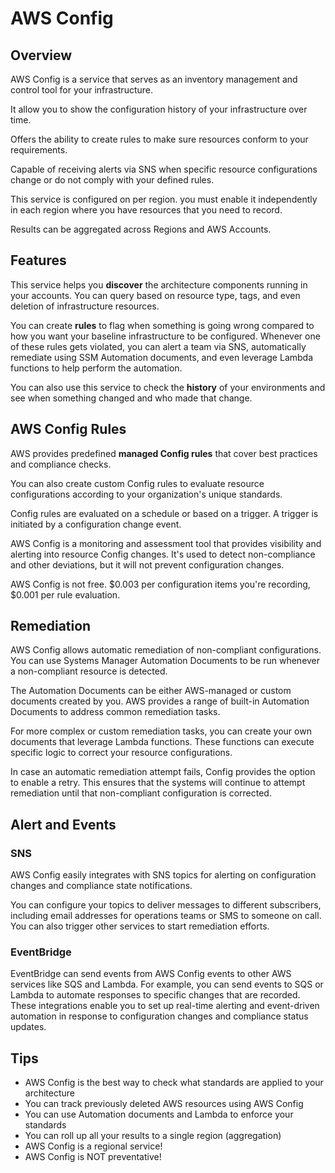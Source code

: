 # AWS Config

## Overview

AWS Config is a service that serves as an inventory management and control tool for your infrastructure.

It allow you to show the configuration history of your infrastructure over time.

Offers the ability to create rules to make sure resources conform to your requirements.

Capable of receiving alerts via SNS when specific resource configurations change
or do not comply with your defined rules.

This service is configured on per region. you must enable it independently
in each region where you have resources that you need to record.

Results can be aggregated across Regions and AWS Accounts.


## Features

This service helps you **discover** the architecture components running in your accounts. You can query based on resource type, tags, and even deletion of infrastructure resources. 

You can create **rules** to flag when something is going wrong compared to how you want your baseline infrastructure to be configured. Whenever one of these rules gets violated, you can alert a team via SNS, automatically remediate using SSM Automation documents, and even leverage Lambda functions to help perform the automation.

You can also use this service to check the **history** of your environments and see when something changed and who made that change.


## AWS Config Rules

AWS provides predefined **managed Config rules** that cover best practices and compliance checks. 

You can also create custom Config rules to evaluate resource configurations according to your organization's unique standards.

Config rules are evaluated on a schedule or based on a trigger. A trigger is initiated by a configuration change event.

AWS Config is a monitoring and assessment tool that provides visibility and alerting into resource Config changes. It's used to detect non-compliance and other deviations, but it will not prevent configuration changes. 

AWS Config is not free. $0.003 per configuration items you're recording, $0.001 per rule evaluation.


## Remediation

AWS Config allows automatic remediation of non-compliant configurations. You can use Systems Manager Automation Documents to be run whenever a non-compliant resource is detected.

The Automation Documents can be either AWS-managed or custom documents created by you. AWS provides a range of built-in Automation Documents to address common remediation tasks.

For more complex or custom remediation tasks, you can create your own documents that leverage Lambda functions. These functions can execute specific logic to correct your resource configurations.

In case an automatic remediation attempt fails, Config provides the option to enable a retry. This ensures that the systems will continue to attempt remediation until that non-compliant configuration is corrected.


## Alert and Events

### SNS

AWS Config easily integrates with SNS topics for alerting on configuration changes and compliance state notifications.

You can configure your topics to deliver messages to different subscribers, including email addresses for operations teams or SMS to someone on call. You can also trigger other services to start remediation efforts.

### EventBridge

EventBridge can send events from AWS Config events to other AWS services like SQS and Lambda. For example, you can send events to SQS or Lambda to automate responses to specific changes that are recorded. These integrations enable you to set up real-time alerting and event-driven automation in response to configuration changes and compliance status updates.


## Tips

- AWS Config is the best way to check what standards are applied to your architecture
- You can track previously deleted AWS resources using AWS Config
- You can use Automation documents and Lambda to enforce your standards
- You can roll up all your results to a single region (aggregation)
- AWS Config is a regional service!
- AWS Config is NOT preventative!
